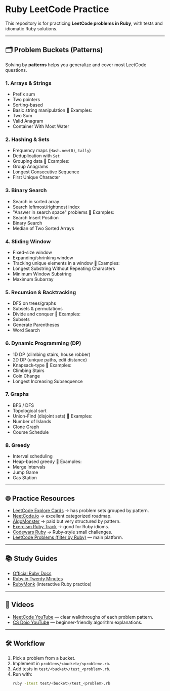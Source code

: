 # Ruby LeetCode Practice

This repository is for practicing **LeetCode problems in Ruby**, with tests and idiomatic Ruby solutions.

---

## 🗂 Problem Buckets (Patterns)

Solving by **patterns** helps you generalize and cover most LeetCode questions.

### 1. Arrays & Strings

- Prefix sum
- Two pointers
- Sorting-based
- Basic string manipulation
  📌 Examples:
- Two Sum
- Valid Anagram
- Container With Most Water

### 2. Hashing & Sets

- Frequency maps (`Hash.new(0)`, `tally`)
- Deduplication with `Set`
- Grouping data
  📌 Examples:
- Group Anagrams
- Longest Consecutive Sequence
- First Unique Character

### 3. Binary Search

- Search in sorted array
- Search leftmost/rightmost index
- "Answer in search space" problems
  📌 Examples:
- Search Insert Position
- Binary Search
- Median of Two Sorted Arrays

### 4. Sliding Window

- Fixed-size window
- Expanding/shrinking window
- Tracking unique elements in a window
  📌 Examples:
- Longest Substring Without Repeating Characters
- Minimum Window Substring
- Maximum Subarray

### 5. Recursion & Backtracking

- DFS on trees/graphs
- Subsets & permutations
- Divide and conquer
  📌 Examples:
- Subsets
- Generate Parentheses
- Word Search

### 6. Dynamic Programming (DP)

- 1D DP (climbing stairs, house robber)
- 2D DP (unique paths, edit distance)
- Knapsack-type
  📌 Examples:
- Climbing Stairs
- Coin Change
- Longest Increasing Subsequence

### 7. Graphs

- BFS / DFS
- Topological sort
- Union-Find (disjoint sets)
  📌 Examples:
- Number of Islands
- Clone Graph
- Course Schedule

### 8. Greedy

- Interval scheduling
- Heap-based greedy
  📌 Examples:
- Merge Intervals
- Jump Game
- Gas Station

---

## 🌐 Practice Resources

- [LeetCode Explore Cards](https://leetcode.com/explore/) → has problem sets grouped by pattern.
- [NeetCode.io](https://neetcode.io/) → excellent categorized roadmap.
- [AlgoMonster](https://algo.monster/) → paid but very structured by pattern.
- [Exercism Ruby Track](https://exercism.org/tracks/ruby) → good for Ruby idioms.
- [Codewars Ruby](https://www.codewars.com/collections/ruby) → Ruby-style small challenges.
- [LeetCode Problems (filter by Ruby)](https://leetcode.com/problemset/all/?language=Ruby) — main platform.

---

## 📚 Study Guides

- [Official Ruby Docs](https://ruby-doc.org/core/)
- [Ruby in Twenty Minutes](https://www.ruby-lang.org/en/documentation/quickstart/)
- [RubyMonk](https://rubymonk.com/) (interactive Ruby practice)

---

## 🎥 Videos

- [NeetCode YouTube](https://www.youtube.com/@NeetCode) — clear walkthroughs of each problem pattern.
- [CS Dojo YouTube](https://www.youtube.com/@CSDojo) — beginner-friendly algorithm explanations.

---

## 🛠 Workflow

1. Pick a problem from a bucket.
2. Implement in `problems/<bucket>/<problem>.rb`.
3. Add tests in `test/<bucket>/test_<problem>.rb`.
4. Run with:
   ```bash
   ruby -Itest test/<bucket>/test_<problem>.rb
   ```
